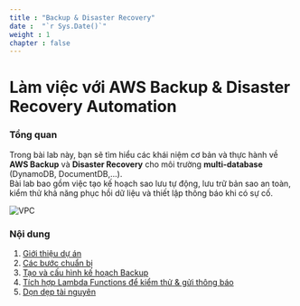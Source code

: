 ```yaml
---
title : "Backup & Disaster Recovery"
date :  "`r Sys.Date()`" 
weight : 1 
chapter : false
---
```


# Làm việc với AWS Backup & Disaster Recovery Automation

### Tổng quan

Trong bài lab này, bạn sẽ tìm hiểu các khái niệm cơ bản và thực hành về **AWS Backup** và **Disaster Recovery** cho môi trường **multi-database** (DynamoDB, DocumentDB,...).  
Bài lab bao gồm việc tạo kế hoạch sao lưu tự động, lưu trữ bản sao an toàn, kiểm thử khả năng phục hồi dữ liệu và thiết lập thông báo khi có sự cố.

![VPC](/images/2.prerequisite/anhdiagram.png)

### Nội dung

1. [Giới thiệu dự án](1-introduce/)
2. [Các bước chuẩn bị](2-prerequisite/)
3. [Tạo và cấu hình kế hoạch Backup](3-create-backup-plan/)
4. [Tích hợp Lambda Functions để kiểm thử & gửi thông báo](4-lambda-functions/)
5. [Dọn dẹp tài nguyên](5-cleanup/)